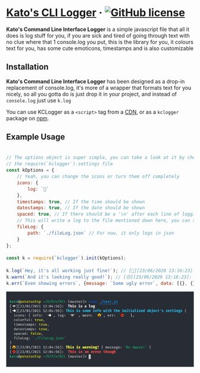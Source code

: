 # [Kato's CLI Logger](https://github.com/JustKato/kclog) &middot; [![GitHub license](https://img.shields.io/badge/license-MIT-blue.svg)](https://github.com/JustKato/kclog/blob/master/LICENSE)
**Kato's Command Line Interface Logger** is a simple javascript file that all it does is log stuff for you, if you are sick and tired of going through text with no clue where that 1 console.log you put, this is the library for you, it colours text for you, has some cute emoticons, timestamps and is also customizable

## Installation

**Kato's Command Line Interface Logger** has been designed as a drop-in replacement of console.log, it's more of a wrapper that formats text for you nicely, so all you gotta do is just drop it in your project, and instead of `console.log` just use `k.log`


You can use KCLogger as a `<script>` tag from a [CDN](https://raw.githubusercontent.com/JustKato/kclog/master/logger.js), or as a `kclogger` package on [npm](https://www.npmjs.com/package/kclogger).

## Example Usage
```js

// The options object is super simple, you can take a look at it by checking
// the require(`kclogger`).settings file
const kOptions = {
    // Yeah, you can change the icons or turn them off completely
    icons: {
        log: `🦝`
    },
    timestamps: true, // If the time should be shown
    datestamps: true, // If the date should be shown
    spaced: true, // If there should be a '\n' after each line of logging
    // This will write a log to the file mentioned down here, you can simply use time() if you would like to make different files
    fileLog: {
        path: `./fileLog.json` // For now, it only logs in json
    }
};

const k = require(`kclogger`).init(kOptions);

k.log(`Hey, it's all working just fine!`); // [🦝][23/06/2020 13:16:23]: Hey, it's all working just fine!
k.warn(`And it's looking really good!`); // [🟡][23/06/2020 13:16:23]: Hey, it's all working just fine!
k.err(`Even showing errors`, {message: `Some ugly error`, data: [{}, {}]); // [🥵 ][23/06/2020 13:16:23]: Hey, it's all working just fine!

```

![Example Picture](https://raw.githubusercontent.com/JustKato/kclog/master/preview.png)